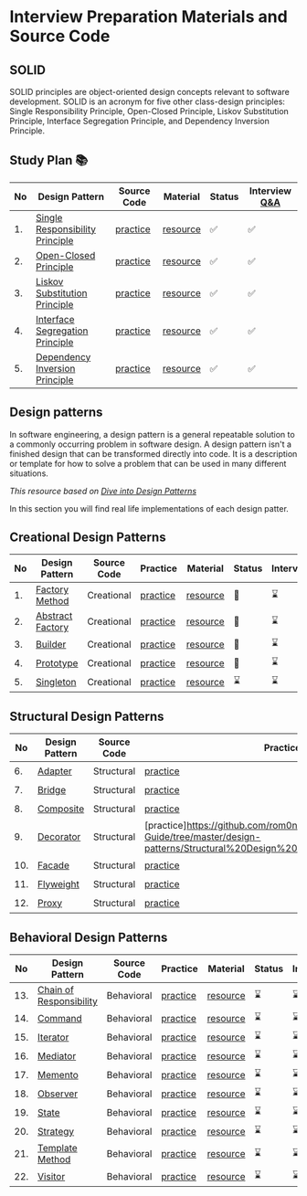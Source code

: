 
# Interview Preparation Materials and Source Code

## SOLID 
SOLID principles are object-oriented design concepts relevant to software development. SOLID is an acronym for five other class-design principles: Single Responsibility Principle, Open-Closed Principle, Liskov Substitution Principle, Interface Segregation Principle, and Dependency Inversion Principle.

## Study Plan 📚
|No|Design Pattern|Source Code|Material|Status|Interview [Q&A]()|
|--|--------------|-----------|--------|------|---------|
|1.| [Single Responsibility Principle](https://github.com/rom0noff/Java-Interview-Guide/tree/master/SOLID/Single%20Responsibility%20Principle)|[practice](https://github.com/rom0noff/Java-Interview-Guide/tree/master/SOLID/Single%20Responsibility%20Principle/practice)|[resource](https://github.com/rom0noff/Java-Interview-Guide/tree/master/SOLID/Single%20Responsibility%20Principle/resource)|✅|✅|
|2.| [Open-Closed Principle](https://github.com/rom0noff/Java-Interview-Guide/tree/master/SOLID/Open-Closed%20Principle)|[practice](https://github.com/rom0noff/Java-Interview-Guide/tree/master/SOLID/Open-Closed%20Principle/practice)|[resource](https://github.com/rom0noff/Java-Interview-Guide/tree/master/SOLID/Open-Closed%20Principle/resource)|✅|✅|
|3.| [Liskov Substitution Principle](https://github.com/rom0noff/Java-Interview-Guide/tree/master/SOLID/Liskov%20Substitution%20Principle)|[practice](https://github.com/rom0noff/Java-Interview-Guide/tree/master/SOLID/Liskov%20Substitution%20Principle/practice)|[resource](https://github.com/rom0noff/Java-Interview-Guide/tree/master/SOLID/Liskov%20Substitution%20Principle/resource)|✅|✅|
|4.| [Interface Segregation Principle](https://github.com/rom0noff/Java-Interview-Guide/tree/master/SOLID/Interface%20Segregation%20Principle)|[practice](https://github.com/rom0noff/Java-Interview-Guide/tree/master/SOLID/Interface%20Segregation%20Principle/practice)|[resource](https://github.com/rom0noff/Java-Interview-Guide/tree/master/SOLID/Interface%20Segregation%20Principle/resource)|✅|✅|
|5.| [Dependency Inversion Principle](https://github.com/rom0noff/Java-Interview-Guide/tree/master/SOLID/Dependency%20Inversion%20Principle)|[practice](https://github.com/rom0noff/Java-Interview-Guide/tree/master/SOLID/Dependency%20Inversion%20Principle/practice)|[resource](https://github.com/rom0noff/Java-Interview-Guide/tree/master/SOLID/Dependency%20Inversion%20Principle/resource)|✅|✅|

## Design patterns
In software engineering, a design pattern is a general repeatable solution to a commonly occurring problem in software design. 
A design pattern isn't a finished design that can be transformed directly into code.
It is a description or template for how to solve a problem that can be used in many different situations.

_This resource based on [Dive into Design Patterns ](https://github.com/rom0noff/Java-Interview-Guide/blob/master/design-patterns/Resource%20Books/Dive%20into%20Design%20Patterns.pdf)_

In this section you will find real life implementations of each design patter.

## Creational Design Patterns 
|No|Design Pattern|Source Code|Practice|Material|Status|Interview|
|--|--------------|-----------|--------|-------|-------|---------|
|1.| [Factory Method](https://github.com/rom0noff/Java-Interview-Guide/tree/master/design-patterns/Creational%20Design%20Patterns/factory-method)|Creational|[practice](https://github.com/rom0noff/Java-Interview-Guide/tree/master/design-patterns/Creational%20Design%20Patterns/factory-method/practice)|[resource](https://github.com/rom0noff/Java-Interview-Guide/tree/master/design-patterns/Creational%20Design%20Patterns/factory-method/resource)|:book:|:hourglass:|
|2.| [Abstract Factory](https://github.com/rom0noff/Java-Interview-Guide/tree/master/design-patterns/Creational%20Design%20Patterns/abstract%20factory)|Creational|[practice](https://github.com/rom0noff/Java-Interview-Guide/tree/master/design-patterns/Creational%20Design%20Patterns/abstract%20factory/practice)|[resource](https://github.com/rom0noff/Java-Interview-Guide/tree/master/design-patterns/Creational%20Design%20Patterns/abstract%20factory/resource)|:book:|:hourglass:|
|3.| [Builder](https://github.com/rom0noff/Java-Interview-Guide/tree/master/design-patterns/Creational%20Design%20Patterns/builder)|Creational|[practice](https://github.com/rom0noff/Java-Interview-Guide/tree/master/design-patterns/Creational%20Design%20Patterns/builder/practice)|[resource](https://github.com/rom0noff/Java-Interview-Guide/tree/master/design-patterns/Creational%20Design%20Patterns/builder/resource)|:book:|:hourglass:|
|4.| [Prototype](https://github.com/rom0noff/Java-Interview-Guide/tree/master/design-patterns/Creational%20Design%20Patterns/prototype)|Creational|[practice](https://github.com/rom0noff/Java-Interview-Guide/tree/master/design-patterns/Creational%20Design%20Patterns/prototype/practice)|[resource](https://github.com/rom0noff/Java-Interview-Guide/tree/master/design-patterns/Creational%20Design%20Patterns/prototype/resource)|:book:|:hourglass:|
|5.| [Singleton](https://github.com/rom0noff/Java-Interview-Guide/tree/master/design-patterns/Creational%20Design%20Patterns/singleton)|Creational|[practice](https://github.com/rom0noff/Java-Interview-Guide/tree/master/design-patterns/Creational%20Design%20Patterns/singleton/practice)|[resource](https://github.com/rom0noff/Java-Interview-Guide/tree/master/design-patterns/Creational%20Design%20Patterns/singleton/resource)|:hourglass:|:hourglass:|

## Structural Design Patterns 
|No|Design Pattern|Source Code|Practice|Material|Status|Interview|
|--|--------------|-----------|--------|-------|-------|---------|
|6.| [Adapter](https://github.com/rom0noff/Java-Interview-Guide/tree/master/design-patterns/Structural%20Design%20Patterns/adapter)|Structural|[practice](https://github.com/rom0noff/Java-Interview-Guide/tree/master/design-patterns/Structural%20Design%20Patterns/adapter/practice)|[resource](https://github.com/rom0noff/Java-Interview-Guide/tree/master/design-patterns/Structural%20Design%20Patterns/adapter/resource)|:hourglass:|:hourglass:|
|7.| [Bridge](https://github.com/rom0noff/Java-Interview-Guide/tree/master/design-patterns/Structural%20Design%20Patterns/bridge)|Structural|[practice](https://github.com/rom0noff/Java-Interview-Guide/tree/master/design-patterns/Structural%20Design%20Patterns/bridge/practice)|[resource](https://github.com/rom0noff/Java-Interview-Guide/tree/master/design-patterns/Structural%20Design%20Patterns/bridge/resource)|:hourglass:|:hourglass:|
|8.| [Composite](https://github.com/rom0noff/Java-Interview-Guide/tree/master/design-patterns/Structural%20Design%20Patterns/composite)|Structural|[practice](https://github.com/rom0noff/Java-Interview-Guide/tree/master/design-patterns/Structural%20Design%20Patterns/composite/practice)|[resource](https://github.com/rom0noff/Java-Interview-Guide/tree/master/design-patterns/Structural%20Design%20Patterns/composite/resource)|:hourglass:|:hourglass:|
|9.| [Decorator](https://github.com/rom0noff/Java-Interview-Guide/tree/master/design-patterns/Structural%20Design%20Patterns/decorator)|Structural|[practice]https://github.com/rom0noff/Java-Interview-Guide/tree/master/design-patterns/Structural%20Design%20Patterns/decorator/practice)|[resource](https://github.com/rom0noff/Java-Interview-Guide/tree/master/design-patterns/Structural%20Design%20Patterns/decorator/resource)|:hourglass:|:hourglass:|
|10.| [Facade](https://github.com/rom0noff/Java-Interview-Guide/tree/master/design-patterns/Structural%20Design%20Patterns/facade)|Structural|[practice](https://github.com/rom0noff/Java-Interview-Guide/tree/master/design-patterns/Structural%20Design%20Patterns/facade/practice)|[resource](https://github.com/rom0noff/Java-Interview-Guide/tree/master/design-patterns/Structural%20Design%20Patterns/facade/resource)|:hourglass:|:hourglass:|
|11.| [Flyweight](https://github.com/rom0noff/Java-Interview-Guide/tree/master/design-patterns/Structural%20Design%20Patterns/flyweight)|Structural|[practice](https://github.com/rom0noff/Java-Interview-Guide/tree/master/design-patterns/Structural%20Design%20Patterns/flyweight/practice)|[resource](https://github.com/rom0noff/Java-Interview-Guide/tree/master/design-patterns/Structural%20Design%20Patterns/flyweight/resource)|:hourglass:|:hourglass:|
|12.| [Proxy](https://github.com/rom0noff/Java-Interview-Guide/tree/master/design-patterns/Structural%20Design%20Patterns/proxy)|Structural|[practice](https://github.com/rom0noff/Java-Interview-Guide/tree/master/design-patterns/Structural%20Design%20Patterns/proxy/practice)|[resource](https://github.com/rom0noff/Java-Interview-Guide/tree/master/design-patterns/Structural%20Design%20Patterns/proxy/resource)|:hourglass:|:hourglass:|

## Behavioral Design Patterns 
|No|Design Pattern|Source Code|Practice|Material|Status|Interview|
|--|--------------|-----------|--------|-------|-------|---------|
|13.| [Chain of </br> Responsibility](https://github.com/rom0noff/Java-Interview-Guide/tree/master/design-patterns/Behavioral%20Design%20Patterns/chain%20of%20responsibility)|Behavioral|[practice](https://github.com/rom0noff/Java-Interview-Guide/tree/master/design-patterns/Behavioral%20Design%20Patterns/chain%20of%20responsibility/practice)|[resource](https://github.com/rom0noff/Java-Interview-Guide/tree/master/design-patterns/Behavioral%20Design%20Patterns/chain%20of%20responsibility/resource)|:hourglass:|:hourglass:|
|14.| [Command](https://github.com/rom0noff/Java-Interview-Guide/tree/master/design-patterns/Behavioral%20Design%20Patterns/command)|Behavioral|[practice](https://github.com/rom0noff/Java-Interview-Guide/tree/master/design-patterns/Behavioral%20Design%20Patterns/command/practice)|[resource](https://github.com/rom0noff/Java-Interview-Guide/tree/master/design-patterns/Behavioral%20Design%20Patterns/command/resource)|:hourglass:|:hourglass:|
|15.| [Iterator](https://github.com/rom0noff/Java-Interview-Guide/tree/master/design-patterns/Behavioral%20Design%20Patterns/iterator)|Behavioral |[practice](https://github.com/rom0noff/Java-Interview-Guide/tree/master/design-patterns/Behavioral%20Design%20Patterns/iterator/practice)|[resource](https://github.com/rom0noff/Java-Interview-Guide/tree/master/design-patterns/Behavioral%20Design%20Patterns/iterator/resource)|:hourglass:|:hourglass:|
|16.| [Mediator](https://github.com/rom0noff/Java-Interview-Guide/tree/master/design-patterns/Behavioral%20Design%20Patterns/mediator)|Behavioral|[practice](https://github.com/rom0noff/Java-Interview-Guide/tree/master/design-patterns/Behavioral%20Design%20Patterns/mediator/practice)|[resource](https://github.com/rom0noff/Java-Interview-Guide/tree/master/design-patterns/Behavioral%20Design%20Patterns/mediator/resource)|:hourglass:|:hourglass:|
|17.| [Memento](https://github.com/rom0noff/Java-Interview-Guide/tree/master/design-patterns/Behavioral%20Design%20Patterns/memento)|Behavioral|[practice](https://github.com/rom0noff/Java-Interview-Guide/tree/master/design-patterns/Behavioral%20Design%20Patterns/memento/practice)|[resource](https://github.com/rom0noff/Java-Interview-Guide/tree/master/design-patterns/Behavioral%20Design%20Patterns/memento/resource)|:hourglass:|:hourglass:|
|18.| [Observer](https://github.com/rom0noff/Java-Interview-Guide/tree/master/design-patterns/Behavioral%20Design%20Patterns/observer)|Behavioral|[practice](https://github.com/rom0noff/Java-Interview-Guide/tree/master/design-patterns/Behavioral%20Design%20Patterns/observer/practice)|[resource](https://github.com/rom0noff/Java-Interview-Guide/tree/master/design-patterns/Behavioral%20Design%20Patterns/observer/resource)|:hourglass:|:hourglass:|
|19.| [State](https://github.com/rom0noff/Java-Interview-Guide/tree/master/design-patterns/Behavioral%20Design%20Patterns/state)|Behavioral|[practice](https://github.com/rom0noff/Java-Interview-Guide/tree/master/design-patterns/Behavioral%20Design%20Patterns/state/practice)|[resource](https://github.com/rom0noff/Java-Interview-Guide/tree/master/design-patterns/Behavioral%20Design%20Patterns/state/resource)|:hourglass:|:hourglass:|
|20.| [Strategy](https://github.com/rom0noff/Java-Interview-Guide/tree/master/design-patterns/Behavioral%20Design%20Patterns/strategy)|Behavioral|[practice](https://github.com/rom0noff/Java-Interview-Guide/tree/master/design-patterns/Behavioral%20Design%20Patterns/strategy/practice)|[resource](https://github.com/rom0noff/Java-Interview-Guide/tree/master/design-patterns/Behavioral%20Design%20Patterns/strategy/resource)|:hourglass:|:hourglass:|
|21.| [Template </br> Method](https://github.com/rom0noff/Java-Interview-Guide/tree/master/design-patterns/Behavioral%20Design%20Patterns/templete%20method)|Behavioral |[practice](https://github.com/rom0noff/Java-Interview-Guide/tree/master/design-patterns/Behavioral%20Design%20Patterns/templete%20method/practice)|[resource](https://github.com/rom0noff/Java-Interview-Guide/tree/master/design-patterns/Behavioral%20Design%20Patterns/templete%20method/resource)|:hourglass:|:hourglass:|
|22.| [Visitor](https://github.com/rom0noff/Java-Interview-Guide/tree/master/design-patterns/Behavioral%20Design%20Patterns/visitor)|Behavioral|[practice](https://github.com/rom0noff/Java-Interview-Guide/tree/master/design-patterns/Behavioral%20Design%20Patterns/visitor/practice)|[resource](https://github.com/rom0noff/Java-Interview-Guide/tree/master/design-patterns/Behavioral%20Design%20Patterns/visitor/resource)|:hourglass:|:hourglass:|
